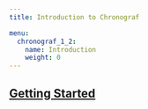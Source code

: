 ```yaml
---
title: Introduction to Chronograf

menu:
  chronograf_1_2:
    name: Introduction
    weight: 0
---
```


## [Getting Started](/chronograf/v1.2/introduction/getting_started/)
